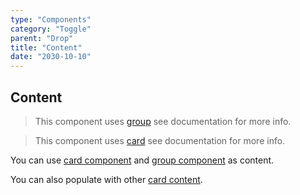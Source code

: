 ```yaml
---
type: "Components"
category: "Toggle"
parent: "Drop"
title: "Content"
date: "2030-10-10"
---
```


## Content

> This component uses [group](/components/group) see documentation for more info.

> This component uses [card](/components/card) see documentation for more info.

You can use [card component](/components/card) and [group component](/components/group) as content.

You can also populate with other [card content](/components/card/content).

<demo>
  <demoinline src="demos/components/drop/card">
  </demoinline>
</demo>
